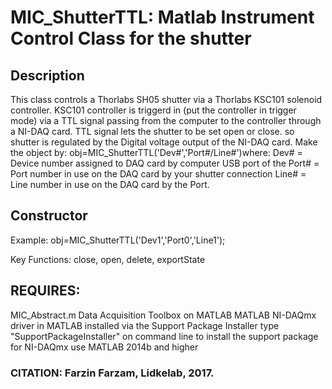 # MIC_ShutterTTL: Matlab Instrument Control Class for the shutter

## Description
This class controls a Thorlabs SH05 shutter via a Thorlabs KSC101
solenoid controller. KSC101 controller is triggerd in
(put the controller in trigger mode) via a TTL signal passing
from the computer to the controller through a NI-DAQ card.
TTL signal lets the shutter to be set open or close.
so shutter is regulated by the Digital voltage output of the NI-DAQ card.
Make the object by: obj=MIC_ShutterTTL('Dev#','Port#/Line#')where:
Dev# = Device number assigned to DAQ card by computer USB port of the
Port# = Port number in use on the DAQ card by your shutter connection
Line# = Line number in use on the DAQ card by the Port.

## Constructor
Example: obj=MIC_ShutterTTL('Dev1','Port0','Line1');

Key Functions:
close, open, delete, exportState

## REQUIRES:
MIC_Abstract.m
Data Acquisition Toolbox on MATLAB
MATLAB NI-DAQmx driver in MATLAB installed via the Support Package Installer
type "SupportPackageInstaller" on command line to install the
support package for NI-DAQmx use MATLAB 2014b and higher

### CITATION: Farzin Farzam, Lidkelab, 2017.

